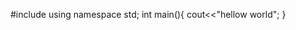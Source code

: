 #include<iostream>
using namespace std;
int main(){
cout<<"hellow world";
}
<!---
muhiuddin2001/muhiuddin2001 is a ✨ special ✨ repository because its `README.md` (this file) appears on your GitHub profile.
You can click the Preview link to take a look at your changes.
--->
